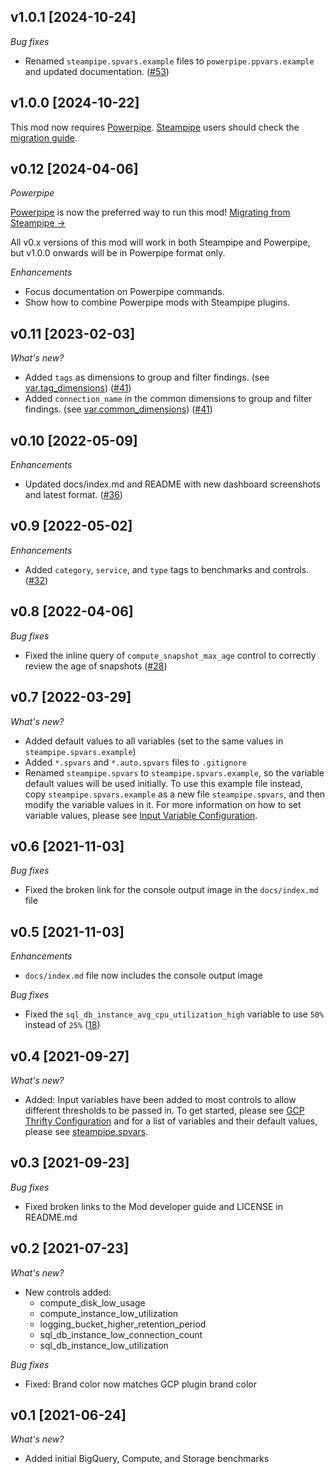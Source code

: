 ## v1.0.1 [2024-10-24]

_Bug fixes_

- Renamed `steampipe.spvars.example` files to `powerpipe.ppvars.example` and updated documentation. ([#53](https://github.com/turbot/steampipe-mod-gcp-thrifty/pull/53))

## v1.0.0 [2024-10-22]

This mod now requires [Powerpipe](https://powerpipe.io). [Steampipe](https://steampipe.io) users should check the [migration guide](https://powerpipe.io/blog/migrating-from-steampipe).

## v0.12 [2024-04-06]

_Powerpipe_

[Powerpipe](https://powerpipe.io) is now the preferred way to run this mod!  [Migrating from Steampipe →](https://powerpipe.io/blog/migrating-from-steampipe)

All v0.x versions of this mod will work in both Steampipe and Powerpipe, but v1.0.0 onwards will be in Powerpipe format only.

_Enhancements_

- Focus documentation on Powerpipe commands.
- Show how to combine Powerpipe mods with Steampipe plugins.

## v0.11 [2023-02-03]

_What's new?_

- Added `tags` as dimensions to group and filter findings. (see [var.tag_dimensions](https://hub.steampipe.io/mods/turbot/gcp_thrifty/variables)) ([#41](https://github.com/turbot/steampipe-mod-gcp-thrifty/pull/41))
- Added `connection_name` in the common dimensions to group and filter findings. (see [var.common_dimensions](https://hub.steampipe.io/mods/turbot/gcp_thrifty/variables)) ([#41](https://github.com/turbot/steampipe-mod-gcp-thrifty/pull/41))

## v0.10 [2022-05-09]

_Enhancements_

- Updated docs/index.md and README with new dashboard screenshots and latest format. ([#36](https://github.com/turbot/steampipe-mod-gcp-thrifty/pull/36))

## v0.9 [2022-05-02]

_Enhancements_

- Added `category`, `service`, and `type` tags to benchmarks and controls. ([#32](https://github.com/turbot/steampipe-mod-gcp-thrifty/pull/32))

## v0.8 [2022-04-06]

_Bug fixes_

- Fixed the inline query of `compute_snapshot_max_age` control to correctly review the age of snapshots ([#28](https://github.com/turbot/steampipe-mod-gcp-thrifty/pull/28))

## v0.7 [2022-03-29]

_What's new?_

- Added default values to all variables (set to the same values in `steampipe.spvars.example`)
- Added `*.spvars` and `*.auto.spvars` files to `.gitignore`
- Renamed `steampipe.spvars` to `steampipe.spvars.example`, so the variable default values will be used initially. To use this example file instead, copy `steampipe.spvars.example` as a new file `steampipe.spvars`, and then modify the variable values in it. For more information on how to set variable values, please see [Input Variable Configuration](https://hub.steampipe.io/mods/turbot/gcp_thrifty#configuration).

## v0.6 [2021-11-03]

_Bug fixes_

- Fixed the broken link for the console output image in the `docs/index.md` file

## v0.5 [2021-11-03]

_Enhancements_

- `docs/index.md` file now includes the console output image

_Bug fixes_

- Fixed the `sql_db_instance_avg_cpu_utilization_high` variable to use `50%` instead of `25%` ([18](https://github.com/turbot/steampipe-mod-gcp-thrifty/pull/18))

## v0.4 [2021-09-27]

_What's new?_

- Added: Input variables have been added to most controls to allow different thresholds to be passed in. To get started, please see [GCP Thrifty Configuration](https://hub.steampipe.io/mods/turbot/gcp_thrifty#configuration) and for a list of variables and their default values, please see [steampipe.spvars](https://github.com/turbot/steampipe-mod-gcp-thrifty/blob/main/steampipe.spvars).

## v0.3 [2021-09-23]

_Bug fixes_

- Fixed broken links to the Mod developer guide and LICENSE in README.md

## v0.2 [2021-07-23]

_What's new?_

- New controls added:
  - compute_disk_low_usage
  - compute_instance_low_utilization
  - logging_bucket_higher_retention_period
  - sql_db_instance_low_connection_count
  - sql_db_instance_low_utilization

_Bug fixes_

- Fixed: Brand color now matches GCP plugin brand color

## v0.1 [2021-06-24]

_What's new?_

- Added initial BigQuery, Compute, and Storage benchmarks
